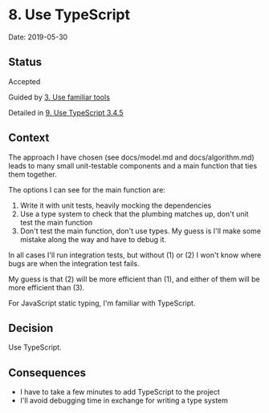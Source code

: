 # 8. Use TypeScript

Date: 2019-05-30

## Status

Accepted

Guided by [3. Use familiar tools](0003-use-familiar-tools.md)

Detailed in [9. Use TypeScript 3.4.5](0009-use-typescript-3-4-5.md)

## Context

The approach I have chosen (see docs/model.md and docs/algorithm.md) leads to
many small unit-testable components and a main function that ties them together.

The options I can see for the main function are:

 1. Write it with unit tests, heavily mocking the dependencies
 2. Use a type system to check that the plumbing matches up, don't unit test the
    main function
 3. Don't test the main function, don't use types. My guess is I'll make some
    mistake along the way and have to debug it.

In all cases I'll run integration tests, but without (1) or (2) I won't know
where bugs are when the integration test fails.

My guess is that (2) will be more efficient than (1), and either of them will be
more efficient than (3).

For JavaScript static typing, I'm familiar with TypeScript.

## Decision

Use TypeScript.

## Consequences

- I have to take a few minutes to add TypeScript to the project
- I'll avoid debugging time in exchange for writing a type system
